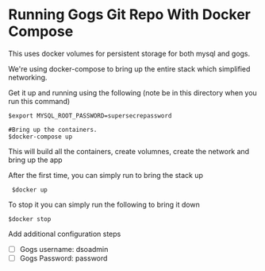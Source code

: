 # Running Gogs Git Repo With Docker Compose

This uses docker volumes for persistent storage for both mysql and gogs.

We're using docker-compose to bring up the entire stack which simplified networking.

Get it up and running using the following (note be in this directory when you run this command)

  ```#Set the mysql root password in the environment
  $export MYSQL_ROOT_PASSWORD=supersecrepassword

  #Bring up the containers.
  $docker-compose up 
  ```
This will build all the containers, create volumnes, create the network and bring up the app


After the first time, you can simply run to bring the stack up

 ``` $docker up```

To stop it you can simply run the following to bring it down

  ```$docker stop```


Add additional configuration steps
  - [ ] Gogs username: dsoadmin
  - [ ] Gogs Password: password

